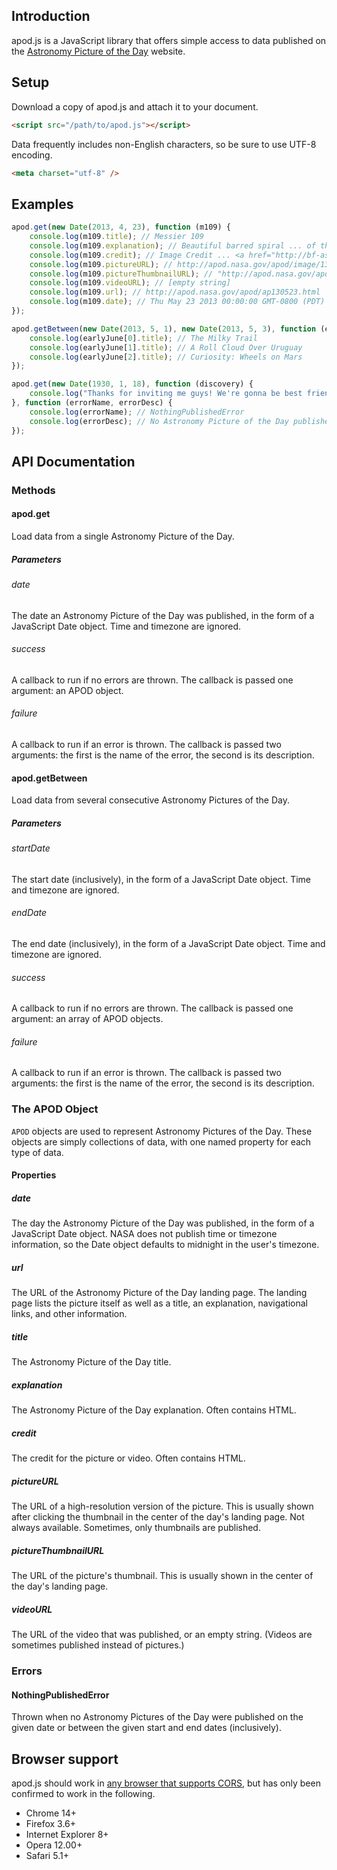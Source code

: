 ## Introduction

apod.js is a JavaScript library that offers simple access to data published on the [Astronomy Picture of the Day](http://apod.nasa.gov/apod/archivepix.html) website.

## Setup

Download a copy of apod.js and attach it to your document.

```html
<script src="/path/to/apod.js"></script>
```

Data frequently includes non-English characters, so be sure to use UTF-8 encoding.

```html
<meta charset="utf-8" />
```

## Examples

```javascript
apod.get(new Date(2013, 4, 23), function (m109) {
    console.log(m109.title); // Messier 109
    console.log(m109.explanation); // Beautiful barred spiral ... of the larger M109.
    console.log(m109.credit); // Image Credit ... <a href="http://bf-astro.com/">Bob Franke</a>
    console.log(m109.pictureURL); // http://apod.nasa.gov/apod/image/1305/m109franke2400.jpg
    console.log(m109.pictureThumbnailURL); // "http://apod.nasa.gov/apod/image/1305/m109franke900.jpg
    console.log(m109.videoURL); // [empty string]
    console.log(m109.url); // http://apod.nasa.gov/apod/ap130523.html
    console.log(m109.date); // Thu May 23 2013 00:00:00 GMT-0800 (PDT)
});

apod.getBetween(new Date(2013, 5, 1), new Date(2013, 5, 3), function (earlyJune) {
    console.log(earlyJune[0].title); // The Milky Trail
    console.log(earlyJune[1].title); // A Roll Cloud Over Uruguay
    console.log(earlyJune[2].title); // Curiosity: Wheels on Mars
});

apod.get(new Date(1930, 1, 18), function (discovery) {
    console.log("Thanks for inviting me guys! We're gonna be best friends forever!");
}, function (errorName, errorDesc) {
    console.log(errorName); // NothingPublishedError
    console.log(errorDesc); // No Astronomy Picture of the Day published on specified date.
});
```

## API Documentation

### Methods

#### apod.get

Load data from a single Astronomy Picture of the Day.

##### Parameters

###### date

The date an Astronomy Picture of the Day was published, in the form of a JavaScript Date object. Time and timezone are ignored.

###### success

A callback to run if no errors are thrown. The callback is passed one argument: an APOD object.

###### failure

A callback to run if an error is thrown. The callback is passed two arguments: the first is the name of the error, the second is its description.

#### apod.getBetween

Load data from several consecutive Astronomy Pictures of the Day.

##### Parameters

###### startDate

The start date (inclusively), in the form of a JavaScript Date object. Time and timezone are ignored.

###### endDate

The end date (inclusively), in the form of a JavaScript Date object. Time and timezone are ignored.

###### success

A callback to run if no errors are thrown. The callback is passed one argument: an array of APOD objects.

###### failure

A callback to run if an error is thrown. The callback is passed two arguments: the first is the name of the error, the second is its description.

### The APOD Object

`APOD` objects are used to represent Astronomy Pictures of the Day. These objects are simply collections of data, with one named property for each type of data.

#### Properties

##### date

The day the Astronomy Picture of the Day was published, in the form of a JavaScript Date object. NASA does not publish time or timezone information, so the Date object defaults to midnight in the user's timezone.

##### url

The URL of the Astronomy Picture of the Day landing page. The landing page lists the picture itself as well as a title, an explanation, navigational links, and other information.

##### title

The Astronomy Picture of the Day title.

##### explanation

The Astronomy Picture of the Day explanation. Often contains HTML.

##### credit

The credit for the picture or video. Often contains HTML.

##### pictureURL

The URL of a high-resolution version of the picture. This is usually shown after clicking the thumbnail in the center of the day's landing page. Not always available. Sometimes, only thumbnails are published.

##### pictureThumbnailURL

The URL of the picture's thumbnail. This is usually shown in the center of the day's landing page.

##### videoURL

The URL of the video that was published, or an empty string. (Videos are sometimes published instead of pictures.)

### Errors

#### NothingPublishedError

Thrown when no Astronomy Pictures of the Day were published on the given date or between the given start and end dates (inclusively).

## Browser support

apod.js should work in [any browser that supports CORS](http://caniuse.com/cors), but has only been confirmed to work in the following.

* Chrome 14+
* Firefox 3.6+
* Internet Explorer 8+
* Opera 12.00+
* Safari 5.1+

